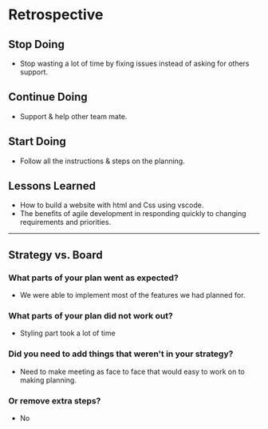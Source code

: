 # Retrospective

## Stop Doing

- Stop wasting a lot of time by fixing issues instead of asking for others
  support.

## Continue Doing

- Support & help other team mate.

## Start Doing

- Follow all the instructions & steps on the planning.

## Lessons Learned

- How to build a website with html and Css using vscode.
- The benefits of agile development in responding quickly to changing
  requirements and priorities.

---

## Strategy vs. Board

### What parts of your plan went as expected?

- We were able to implement most of the features we had planned for.

### What parts of your plan did not work out?

- Styling part took a lot of time

### Did you need to add things that weren't in your strategy?

- Need to make meeting as face to face that would easy to work on to making
  planning.

### Or remove extra steps?

- No
